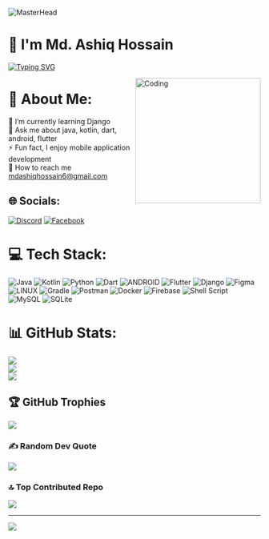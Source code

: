 ![MasterHead](https://1.bp.blogspot.com/-7A4WynwLsMw/XbBpCXG8fHI/AAAAAAAAMt4/uOa1bpLskYgrwGbllhSu2SDj_Mig8SXJQCLcBGAsYHQ/s1600/2000_600px.gif)
# 👋 I'm Md. Ashiq Hossain
[![Typing SVG](https://readme-typing-svg.demolab.com?font=Fira+Code&pause=1000&color=1DD756CD&center=true&vCenter=true&multiline=false&width=435&lines=Mobile+Application+Developer)](https://git.io/typing-svg)

<img align="right" alt="Coding" width="250" src="https://cdn.dribbble.com/users/1162077/screenshots/3848914/programmer.gif">

# 💫 About Me:
🌱 I’m currently learning Django<br>💬 Ask me about java, kotlin, dart, android, flutter <br>⚡ Fun fact, I enjoy mobile application development<br>📧 How to reach me mdashiqhossain6@gmail.com


## 🌐 Socials:
[![Discord](https://img.shields.io/badge/Discord-%237289DA.svg?logo=discord&logoColor=white)](https://discord.com/channels/ashiq2002#8397) [![Facebook](https://img.shields.io/badge/Facebook-%231877F2.svg?logo=Facebook&logoColor=white)](https://facebook.com/a7hik99) 

# 💻 Tech Stack:
![Java](https://img.shields.io/badge/java-%23ED8B00.svg?style=for-the-badge&logo=java&logoColor=white) ![Kotlin](https://img.shields.io/badge/kotlin-%230095D5.svg?style=for-the-badge&logo=kotlin&logoColor=white) ![Python](https://img.shields.io/badge/python-3670A0?style=for-the-badge&logo=python&logoColor=ffdd54) ![Dart](https://img.shields.io/badge/dart-%230175C2.svg?style=for-the-badge&logo=dart&logoColor=white) ![ANDROID](https://img.shields.io/badge/android-%2320232a.svg?style=for-the-badge&logo=android&logoColor=%a4c639) ![Flutter](https://img.shields.io/badge/Flutter-%2302569B.svg?style=for-the-badge&logo=Flutter&logoColor=white) ![Django](https://img.shields.io/badge/django-%23092E20.svg?style=for-the-badge&logo=django&logoColor=white) ![Figma](https://img.shields.io/badge/figma-%23F24E1E.svg?style=for-the-badge&logo=figma&logoColor=white) ![LINUX](https://img.shields.io/badge/Linux-FCC624?style=for-the-badge&logo=linux&logoColor=black) ![Gradle](https://img.shields.io/badge/Gradle-02303A.svg?style=for-the-badge&logo=Gradle&logoColor=white) ![Postman](https://img.shields.io/badge/Postman-FF6C37?style=for-the-badge&logo=postman&logoColor=white) ![Docker](https://img.shields.io/badge/docker-%230db7ed.svg?style=for-the-badge&logo=docker&logoColor=white) ![Firebase](https://img.shields.io/badge/firebase-%23039BE5.svg?style=for-the-badge&logo=firebase) ![Shell Script](https://img.shields.io/badge/shell_script-%23121011.svg?style=for-the-badge&logo=gnu-bash&logoColor=white) ![MySQL](https://img.shields.io/badge/mysql-%2300f.svg?style=for-the-badge&logo=mysql&logoColor=white) ![SQLite](https://img.shields.io/badge/sqlite-%2307405e.svg?style=for-the-badge&logo=sqlite&logoColor=white) 
# 📊 GitHub Stats:
![](https://github-readme-stats.vercel.app/api?username=ashiq2002&theme=dark&hide_border=false&include_all_commits=true&count_private=true)<br/>
![](https://github-readme-streak-stats.herokuapp.com/?user=ashiq2002&theme=dark&hide_border=false)<br/>
![](https://github-readme-stats.vercel.app/api/top-langs/?username=ashiq2002&theme=dark&hide_border=false&include_all_commits=true&count_private=true&layout=compact)

## 🏆 GitHub Trophies
![](https://github-profile-trophy.vercel.app/?username=ashiq2002&theme=radical&no-frame=false&no-bg=false&margin-w=4)

### ✍️ Random Dev Quote
![](https://quotes-github-readme.vercel.app/api?type=horizontal&theme=radical)

### 🔝 Top Contributed Repo
![](https://github-contributor-stats.vercel.app/api?username=ashiq2002&limit=5&theme=gruvbox&combine_all_yearly_contributions=true)

---
[![](https://visitcount.itsvg.in/api?id=ashiq2002&icon=2&color=0)](https://visitcount.itsvg.in)

<!-- Proudly created with GPRM ( https://gprm.itsvg.in ) -->
